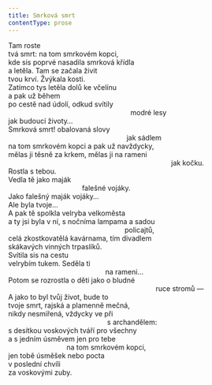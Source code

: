 ```yaml
---
title: Smrková smrt
contentType: prose
---
```


<section>

Tam roste  
tvá smrt: na tom smrkovém kopci,  
kde sis poprvé nasadila smrková křídla  
a letěla. Tam se začala živit  
tvou krví. Žvýkala kosti.  
Zatímco tys letěla dolů ke včelínu  
a pak už během  
po cestě nad údolí, odkud svítily  
                                                               modré lesy  
jak budoucí životy…  
Smrková smrt! obalovaná slovy  
                                                             jak sádlem  
na tom smrkovém kopci a pak už navždycky,  
mělas ji těsně za krkem, mělas ji na rameni  
                                                                                    jak kočku.  
Rostla s tebou.  
Vedla tě jako maják  
                                      falešné vojáky.  
Jako falešný maják vojáky…  
Ale byla tvoje…  
A pak tě spolkla velryba velkoměsta  
a ty jsi byla v ní, s nočníma lampama a sadou  
                                                            policajtů,  
celá zkostkovatělá kavárnama, tím divadlem  
skákavých vinných trpaslíků.  
Svítila sis na cestu  
velrybím tukem. Seděla ti  
                                                  na rameni…  
Potom se rozrostla o děti jako o bludné  
                                                                            ruce stromů —  
A jako to byl tvůj život, bude to  
tvoje smrt, rajská a plamenně mečná,  
nikdy nesmířená, vždycky ve při  
                                                   s archandělem:  
s desítkou voskových tváří pro všechny  
a s jedním úsměvem jen pro tebe  
                              na tom smrkovém kopci,  
jen tobě úsměšek nebo pocta  
v poslední chvíli  
za voskovými zuby.

</section>
